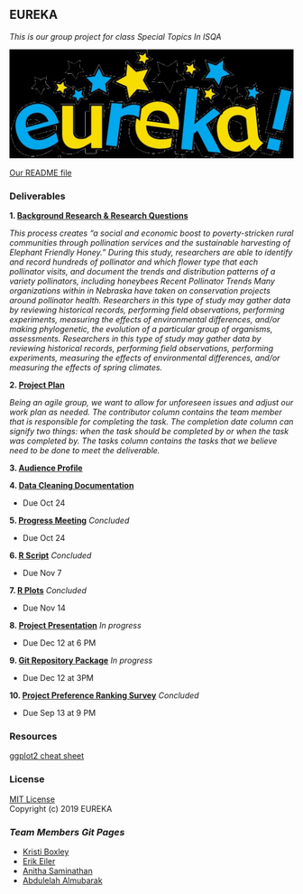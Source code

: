 ## EUREKA
_This is our group project for class Special Topics In ISQA_

![Our Picture](Eureka.jpg)

[Our README file](https://github.com/Abdulelah01/EUREKA/blob/master/README.md)

### Deliverables
**1. [Background Research & Research Questions](https://github.com/Abdulelah01/EUREKA/blob/master/BackgroundResearch%26RQs/BR%26RQ_BackgroundResearch%26RQs.md)**

_This process creates “a social and economic boost to poverty-stricken rural communities through pollination services and the sustainable harvesting of Elephant Friendly Honey.” During this study, researchers are able to identify and record hundreds of pollinator and which flower type that each pollinator visits, and document the trends and distribution patterns of a variety pollinators, including honeybees Recent Pollinator Trends Many organizations within in Nebraska have taken on conservation projects around pollinator health.
Researchers in this type of study may gather data by reviewing historical records, performing field observations, performing experiments, measuring the effects of environmental differences, and/or making phylogenetic, the evolution of a particular group of organisms, assessments.
Researchers in this type of study may gather data by reviewing historical records, performing field observations, performing experiments, measuring the effects of environmental differences, and/or measuring the effects of spring climates._

**2. [Project Plan](https://github.com/Abdulelah01/EUREKA/blob/master/Project_Plan.md)**

_Being an agile group, we want to allow for unforeseen issues and adjust our work plan as needed.
The contributor column contains the team member that is responsible for completing the task.
The completion date column can signify two things: when the task should be completed by or when the task was completed by.
The tasks column contains the tasks that we believe need to be done to meet the deliverable._


**3. [Audience Profile](https://github.com/Abdulelah01/EUREKA/blob/master/AudienceProfile/AudienceProfile.md)**

**4. [Data Cleaning Documentation](https://github.com/Abdulelah01/EUREKA/blob/master/DataCleaning/DataCleaning.md)** 
* Due Oct 24

**5. [Progress Meeting](https://github.com/Abdulelah01/EUREKA/blob/master/MeetingNotes.md)** _Concluded_
* Due Oct 24

**6. [R Script](https://github.com/Abdulelah01/EUREKA/blob/master/Rscripts/Rscripts.md)** _Concluded_
* Due Nov 7

**7. [R Plots](https://github.com/Abdulelah01/EUREKA/blob/master/RPlots/Rplot.md)** _Concluded_
* Due Nov 14

**8. [Project Presentation](https://github.com/Abdulelah01/EUREKA/blob/master/Project%20Presentation.md)** _In progress_
* Due Dec 12 at 6 PM

**9. [Git Repository Package](https://github.com/Abdulelah01/EUREKA/blob/master/Git%20Repository%20Package.md)** _In progress_
* Due Dec 12 at 3PM

**10. [Project Preference Ranking Survey]()** _Concluded_
* Due Sep 13 at 9 PM

### Resources
[ggplot2 cheat sheet](https://github.com/rstudio/cheatsheets/blob/master/data-visualization-2.1.pdf)  

### License
[MIT License](https://github.com/Abdulelah01/EUREKA/blob/master/LICENSE)  
Copyright (c) 2019 EUREKA

### _Team Members Git Pages_ 
* [Kristi Boxley](https://github.com/kboxley)
* [Erik Eiler](https://github.com/eeiler)
* [Anitha Saminathan](https://github.com/anitha1987)
* [Abdulelah Almubarak](https://github.com/Abdulelah01)
